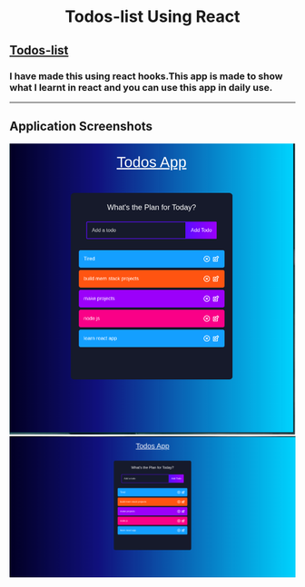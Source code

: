 
<h1 align="center"> Todos-list Using React </h1> 

## [Todos-list](https://todos-list-gg.netlify.app/)

### I have made this using react hooks.This app is made to show what I learnt in react and you can use this app in daily use. 


-----
## Application Screenshots

![alt text](/public/snap2.png)
![alt text](/public/snap.png)

